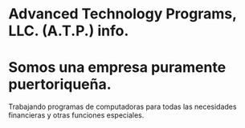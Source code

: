 # Advanced Technology Programs, LLC. (A.T.P.) info. 
# Somos una empresa puramente puertoriqueña.
Trabajando programas de computadoras para todas las necesidades financieras y otras funciones especiales.

